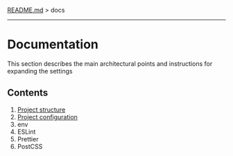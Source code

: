 [README.md](../README.md) > docs

---

# Documentation

This section describes the main architectural points and instructions for expanding the settings

## Contents

1. [Project structure](./structure.md)
2. [Project configuration](./configs.md)
3. env
4. ESLint
5. Prettier
6. PostCSS
